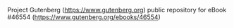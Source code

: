 Project Gutenberg (https://www.gutenberg.org) public repository for eBook #46554 (https://www.gutenberg.org/ebooks/46554)
